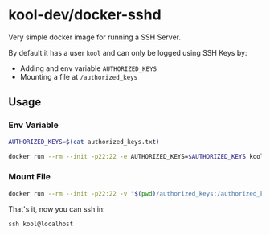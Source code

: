# kool-dev/docker-sshd

Very simple docker image for running a SSH Server.

By default it has a user `kool` and can only be logged using SSH Keys by:

* Adding and env variable `AUTHORIZED_KEYS`
* Mounting a file at `/authorized_keys`

## Usage

### Env Variable

```bash
AUTHORIZED_KEYS=$(cat authorized_keys.txt)

docker run --rm --init -p22:22 -e AUTHORIZED_KEYS=$AUTHORIZED_KEYS kooldev/sshd
```

### Mount File

```bash
docker run --rm --init -p22:22 -v "$(pwd)/authorized_keys:/authorized_keys" kooldev/sshd
```

That's it, now you can ssh in:

```
ssh kool@localhost
```
